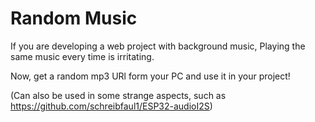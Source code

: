 # Random Music
If you are developing a web project with background music, Playing the same music every time is irritating.  

Now, get a random mp3 URl form your PC and use it in your project!

(Can also be used in some strange aspects, such as https://github.com/schreibfaul1/ESP32-audioI2S)